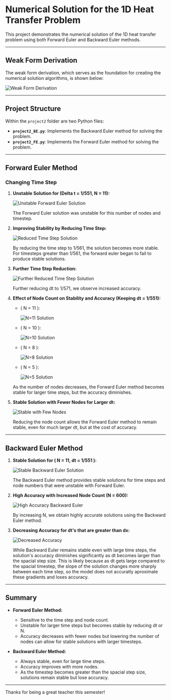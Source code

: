 # Numerical Solution for the 1D Heat Transfer Problem

This project demonstrates the numerical solution of the 1D heat transfer problem using both Forward Euler and Backward Euler methods. 

---

## Weak Form Derivation

The weak form derivation, which serves as the foundation for creating the numerical solution algorithms, is shown below:

![Weak Form Derivation](project2/Weak_Form_Derivation.jpg)

---

## Project Structure

Within the `project2` folder are two Python files:

- **`project2_BE.py`**: Implements the Backward Euler method for solving the problem.
- **`project2_FE.py`**: Implements the Forward Euler method for solving the problem.

---

## Forward Euler Method

### Changing Time Step

1. **Unstable Solution for (Delta t = 1/551, N = 11\):**

   ![Unstable Forward Euler Solution](project2/plots/FE_Solution_T=1.0_nt=551_N=11.png)

   The Forward Euler solution was unstable for this number of nodes and timestep.

2. **Improving Stability by Reducing Time Step:**

   ![Reduced Time Step Solution](project2/plots/FE_Solution_T=1.0_nt=561_N=11.png)

   By reducing the time step to 1/561, the solution becomes more stable. For timesteps greater than 1/561, the forward euler began to fail to produce stable solutions.

3. **Further Time Step Reduction:**

   ![Further Reduced Time Step Solution](project2/plots/FE_Solution_T=1.0_nt=571_N=11.png)

   Further reducing dt to 1/571, we observe increased accuracy.

4. **Effect of Node Count on Stability and Accuracy (Keeping dt = 1/551):**

   - \( N = 11 \):
     
     ![N=11 Solution](project2/plots/FE_Solution_T=1.0_nt=551_N=11.png)

   - \( N = 10 \):
     
     ![N=10 Solution](project2/plots/FE_Solution_T=1.0_nt=551_N=10.png)

   - \( N = 8 \):
     
     ![N=8 Solution](project2/plots/FE_Solution_T=1.0_nt=551_N=8.png)

   - \( N = 5 \):
     
     ![N=5 Solution](project2/plots/FE_Solution_T=1.0_nt=551_N=5.png)

   As the number of nodes decreases, the Forward Euler method becomes stable for larger time steps, but the accuracy diminishes.

5. **Stable Solution with Fewer Nodes for Larger dt:**

   ![Stable with Few Nodes](project2/plots/FE_Solution_T=1.0_nt=531_N=8.png)

   Reducing the node count allows the Forward Euler method to remain stable, even for much larger dt, but at the cost of accuracy.

---

## Backward Euler Method

1. **Stable Solution for ( N = 11, dt = 1/551 ):**

   ![Stable Backward Euler Solution](project2/plots/BE_Solution_T=1.0_nt=551_N=11.png)

   The Backward Euler method provides stable solutions for time steps and node numbers that were unstable with Forward Euler.

2. **High Accuracy with Increased Node Count (N = 600):**

   ![High Accuracy Backward Euler](project2/plots/BE_Solution_T=1.0_nt=551_N=600.png)

   By increasing N, we obtain highly accurate solutions using the Backward Euler method.

3. **Decreasing Accuracy for dt's that are greater than dx:**

   ![Decreased Accuracy](project2/plots/BE_Solution_T=1.0_nt=10_N=11.png)

   While Backward Euler remains stable even with large time steps, the solution's accuracy diminishes significantly as dt becomes larger than the spacial step size. This is likely because as dt gets large compared to the spacial timestep, the slope of the solution changes more sharply between each time step, so the model does not accuratly aproximate these gradients and loses accuracy.

---

## Summary

- **Forward Euler Method:** 
  - Sensitive to the time step and node count.
  - Unstable for larger time steps but becomes stable by reducing dt or N.
  - Accuracy decreases with fewer nodes but lowering the number of nodes can allow for stable solutions with larger timesteps.

- **Backward Euler Method:** 
  - Always stable, even for large time steps.
  - Accuracy improves with more nodes.
  - As the timestep becomes greater than the spacial step size, solutions remain stable but lose accuracy.

---

Thanks for being a great teacher this semester!
